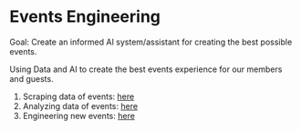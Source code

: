 # Events Engineering

Goal: Create an informed AI system/assistant for creating the best possible events.

Using Data and AI to create the best events experience for our members and guests.
1. Scraping data of events: [here](./historical.ipynb)
2. Analyzing data of events: [here](./historical_analysis.ipynb)
3. Engineering new events: [here](./event_name_hacking.ipynb)
